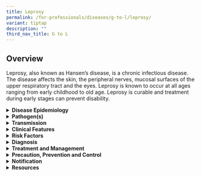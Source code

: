 ```yaml
---
title: Leprosy
permalink: /for-professionals/diseases/g-to-l/leprosy/
variant: tiptap
description: ""
third_nav_title: G to L
---
```

<h2>Overview</h2>
<p>Leprosy, also known as Hansen’s disease, is a chronic infectious disease.
The disease affects the skin, the peripheral nerves, mucosal surfaces of
the upper respiratory tract and the eyes. Leprosy is known to occur at
all ages ranging from early childhood to old age. Leprosy is curable and
treatment during early stages can prevent disability.</p>
<div data-type="detailGroup" class="isomer-accordion isomer-accordion-white">
<details class="isomer-details">
<summary><strong>Disease Epidemiology</strong>
</summary>
<div data-type="detailsContent" class="isomer-details-content">
<p>Worldwide incidence of leprosy appears to be declining. This is due to
improvements in socioeconomic conditions and access to effective treatment.
Humans and armadillos are the only known reservoirs. Susceptibility is
genetically determined with more than 90% of the population naturally immune.
Leprosy incidence rates in Singapore have declined significantly.</p>
</div>
</details>
<details class="isomer-details">
<summary><strong>Pathogen(s)</strong>
</summary>
<div data-type="detailsContent" class="isomer-details-content">
<p><em>Mycobacterium leprae</em>
</p>
</div>
</details>
<details class="isomer-details">
<summary><strong>Transmission</strong>
</summary>
<div data-type="detailsContent" class="isomer-details-content">
<p>The exact mode of transmission not clearly established; household and
prolonged close contact appears to be important. Transmission is believed
to be from respiratory secretions, and less effectively, direct skin-to-skin
contact.</p>
<p><strong>Incubation period:</strong> A few weeks to 30 years (average 3-10
years)</p>
<p><strong>Infectious period:</strong> Patients can be considered non-infectious
shortly after therapy is started</p>
</div>
</details>
<details class="isomer-details">
<summary><strong>Clinical Features</strong>
</summary>
<div data-type="detailsContent" class="isomer-details-content">
<p>The disease mainly affects the skin and the peripheral nerves. Most patients
present with asymptomatic skin lesions while some (&lt;5%) present with
nerve deficits without skin signs. The affected skin may be pale or red,
and it may be a plaque, nodule or tumour. Loss of pin prick sensation within
skin lesions is pathognomonic of leprosy. Peripheral nerve involvement
may cause muscle weakness and paralysis of limbs. Examination may reveal
enlarged nerves with or without functional deficit.</p>
<p>For the purposes of treatment, leprosy is classified into 2 groups according
to clinical manifestations and skin smear results. More commonly however,
patients exhibit features of both types (i.e. borderline leprosy).</p>
<ol data-tight="true" class="tight">
<li>
<p><strong>Paucibacillary (tuberculoid) leprosy:</strong> characterised by
1-5 hypopigmented or hyperpigmented anaesthetic macules or patches in an
asymmetric distribution.</p>
</li>
<li>
<p><strong>Multibacillary (lepromatous) leprosy:</strong> multiple symmetrically
distributed skin lesions (papules, nodules or plaques) that may not exhibit
sensory loss.</p>
</li>
</ol>
</div>
</details>
<details class="isomer-details">
<summary><strong>Risk Factors</strong>
</summary>
<div data-type="detailsContent" class="isomer-details-content">
<p>Persons living in endemic areas in close contact with multibacillary cases
have an increased risk of being infected with leprosy.</p>
</div>
</details>
<details class="isomer-details">
<summary><strong>Diagnosis</strong>
</summary>
<div data-type="detailsContent" class="isomer-details-content">
<p>Leprosy infection is diagnosed upon demonstration of acid-fast bacilli
in a slit skin smear or dermal nerve, or identification of non-caseating
granulomas with peripheral nerve involvement characteristic of leprosy
on histology.</p>
</div>
</details>
<details class="isomer-details">
<summary><strong>Treatment and Management</strong>
</summary>
<div data-type="detailsContent" class="isomer-details-content">
<p>Multidrug therapy is recommended for the treatment of leprosy. The type
and duration of treatment depends on the number of skin lesions (which
is an indication of bacillary load) – 6 months for paucibacillary and 12
months for multibacillary.</p>
<p>Leprosy is an important treatable cause of permanent physical disability.
Early treatment prevents or even reverses nerve damage. Measures to avoid
injury to anaesthetic limbs, and rehabilitation of disabled limbs are part
of the management of all leprosy patients.</p>
</div>
</details>
<details class="isomer-details">
<summary><strong>Precaution, Prevention and Control</strong>
</summary>
<div data-type="detailsContent" class="isomer-details-content">
<p>Standard precautions apply in healthcare settings.</p>
<p>There is no available vaccine for leprosy (although the BCG vaccine is
partially protective).</p>
</div>
</details>
<details class="isomer-details">
<summary><strong>Notification</strong>
</summary>
<div data-type="detailsContent" class="isomer-details-content">
<p>Leprosy is a notifiable disease under the Infectious Diseases Act.</p>
<ul data-tight="true" class="tight">
<li>
<p>Who should notify:</p>
<ul data-tight="true" class="tight">
<li>
<p>Laboratories</p>
</li>
</ul>
</li>
<li>
<p>When to notify:</p>
<ul data-tight="true" class="tight">
<li>
<p>Laboratories – upon laboratory confirmation</p>
</li>
</ul>
</li>
<li>
<p>How to notify:</p>
<ul data-tight="true" class="tight">
<li>
<p>Submit MD131 Notification of Infectious Diseases Form via CDLENS (<a rel="noopener noreferrer nofollow" target="_blank">http://www.cdlens.moh.gov.sg</a>) or
fax (6221-5528/38/67)</p>
</li>
</ul>
</li>
<li>
<p>Timeline on notification:</p>
<ul data-tight="true" class="tight">
<li>
<p>As soon as possible. No later than 72 hours</p>
</li>
</ul>
</li>
</ul>
</div>
</details>
<details class="isomer-details">
<summary><strong>Resources</strong>
</summary>
<div data-type="detailsContent" class="isomer-details-content">
<p>For more information on leprosy, please refer to the <a href="https://www.who.int/news-room/fact-sheets/detail/leprosy" rel="noopener noreferrer nofollow" target="_blank">WHO</a> and
<a href="https://www.cdc.gov/leprosy/about/index.html" rel="noopener noreferrer nofollow" target="_blank">CDC</a>website.</p>
<p>For general travel advisory, please refer to <a href="https://www.moh.gov.sg/diseases-updates/health-advisory-for-travellers" rel="noopener noreferrer nofollow" target="_blank">Health Advisory for Travellers</a>.</p>
</div>
</details>
</div>
<p></p>